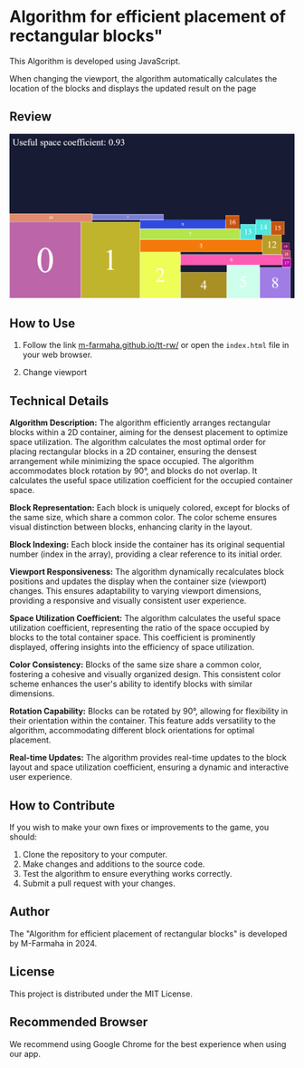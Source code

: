 # Algorithm for efficient placement of rectangular blocks"

This Algorithm is developed using JavaScript.

When changing the viewport, the algorithm automatically calculates the location of the blocks and displays the updated result on the page

## Review

![Review](/Presentation.jpg)

## How to Use

1. Follow the link [m-farmaha.github.io/tt-rw/](https://m-farmaha.github.io/tt-rw/) or open the `index.html` file in your web browser.

2. Change viewport

## Technical Details

**Algorithm Description:** The algorithm efficiently arranges rectangular blocks within a 2D container, aiming for the densest placement to optimize space utilization. The algorithm calculates the most optimal order for placing rectangular blocks in a 2D container, ensuring the densest arrangement while minimizing the space occupied. The algorithm accommodates block rotation by 90°, and blocks do not overlap. It calculates the useful space utilization coefficient for the occupied container space.

**Block Representation:** Each block is uniquely colored, except for blocks of the same size, which share a common color. The color scheme ensures visual distinction between blocks, enhancing clarity in the layout.

**Block Indexing:** Each block inside the container has its original sequential number (index in the array), providing a clear reference to its initial order.

**Viewport Responsiveness:** The algorithm dynamically recalculates block positions and updates the display when the container size (viewport) changes. This ensures adaptability to varying viewport dimensions, providing a responsive and visually consistent user experience.

**Space Utilization Coefficient:** The algorithm calculates the useful space utilization coefficient, representing the ratio of the space occupied by blocks to the total container space. This coefficient is prominently displayed, offering insights into the efficiency of space utilization.

**Color Consistency:** Blocks of the same size share a common color, fostering a cohesive and visually organized design. This consistent color scheme enhances the user's ability to identify blocks with similar dimensions.

**Rotation Capability:** Blocks can be rotated by 90°, allowing for flexibility in their orientation within the container. This feature adds versatility to the algorithm, accommodating different block orientations for optimal placement.

**Real-time Updates:** The algorithm provides real-time updates to the block layout and space utilization coefficient, ensuring a dynamic and interactive user experience.

## How to Contribute

If you wish to make your own fixes or improvements to the game, you should:

1. Clone the repository to your computer.
2. Make changes and additions to the source code.
3. Test the algorithm to ensure everything works correctly.
4. Submit a pull request with your changes.

## Author

The "Algorithm for efficient placement of rectangular blocks" is developed by M-Farmaha in 2024.

## License

This project is distributed under the MIT License.

## Recommended Browser

We recommend using Google Chrome for the best experience when using our app.
